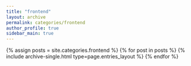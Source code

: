 ```yaml
---
title: "frontend"
layout: archive
permalink: categories/frontend
author_profile: true
sidebar_main: true
---
```


{% assign posts = site.categories.frontend %}
{% for post in posts %} {% include archive-single.html type=page.entries_layout %} {% endfor %}
